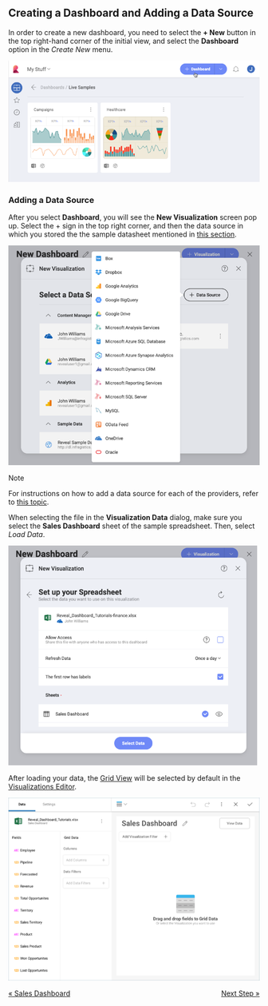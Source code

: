 ## Creating a Dashboard and Adding a Data Source 

In order to create a new dashboard, you need to select the **+ New**
button in the top right-hand corner of the initial view, and select the
**Dashboard** option in the *Create New* menu.

![AccessNewDashboardMenu\_All](images/create-new-dashboard.png)

### Adding a Data Source

After you select **Dashboard**, you will see the **New Visualization**
screen pop up. Select the + sign in the top right corner, and then the
data source in which you stored the the sample datasheet mentioned in
[this section](Finance-Dashboard-Tutorial.html#sample-datasheet).

![creatingnewvisualization\_all](images/creating-new-visualization.png)

>[!NOTE]
>For instructions on how to add a data source for each of the providers, refer to [this topic](data-sources.md).

When selecting the file in the **Visualization Data** dialog, make sure
you select the **Sales Dashboard** sheet of the sample spreadsheet.
Then, select *Load Data*.

![SelectingSalesSheet\_All](images/SelectingSalesSheet_All.png)

After loading your data, the [Grid View](Grid-View.md) will be selected by
default in the [Visualizations Editor](Visualizations-Editor.md).

![SalesFirstVisualizationGrid\_All](images/SalesFirstVisualizationGrid_All.png)

<style>
.previous {
    text-align: left
}

.next {
    float: right
}

</style>

<a href="sales-dashboard-tutorial.md" class="previous">&laquo; Sales Dashboard</a>
<a href="sales-selecting-data-visualization.md" class="next">Next Step &raquo;</a>
